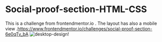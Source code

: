 # Social-proof-section-HTML-CSS
This is a challenge from frontendmentor.io . The layout has also a mobile view .https://www.frontendmentor.io/challenges/social-proof-section-6e0qTv_bA
![desktop-design](https://user-images.githubusercontent.com/15197958/199757960-69b33acc-e70b-4b34-a767-efed3cf78036.jpg)!
